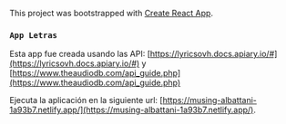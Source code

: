 This project was bootstrapped with [Create React App](https://github.com/facebook/create-react-app).

### `App Letras`

Esta app fue creada usando las API: [https://lyricsovh.docs.apiary.io/#](https://lyricsovh.docs.apiary.io/#) y [https://www.theaudiodb.com/api_guide.php](https://www.theaudiodb.com/api_guide.php)

Ejecuta la aplicación en la siguiente url: [https://musing-albattani-1a93b7.netlify.app/](https://musing-albattani-1a93b7.netlify.app/).
